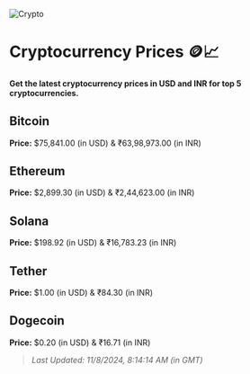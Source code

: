 
![Crypto](https://www.techguide.com.au/wp-content/uploads/2020/11/crypto3.jpeg)

# Cryptocurrency Prices 🪙📈

#### Get the latest cryptocurrency prices in USD and INR for top 5 cryptocurrencies.

## Bitcoin

**Price:** $75,841.00 (in USD) & ₹63,98,973.00 (in INR)

## Ethereum

**Price:** $2,899.30 (in USD) & ₹2,44,623.00 (in INR)

## Solana

**Price:** $198.92 (in USD) & ₹16,783.23 (in INR)

## Tether

**Price:** $1.00 (in USD) & ₹84.30 (in INR)

## Dogecoin

**Price:** $0.20 (in USD) & ₹16.71 (in INR)

> _Last Updated: 11/8/2024, 8:14:14 AM (in GMT)_
